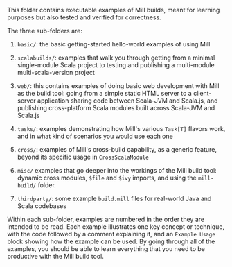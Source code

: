 This folder contains executable examples of Mill builds, meant for learning
purposes but also tested and verified for correctness.

The three sub-folders are:

1. `basic/`: the basic getting-started hello-world examples of using Mill

2. `scalabuilds/`: examples that walk you through getting from a
   minimal single-module Scala project to testing and publishing a
   multi-module multi-scala-version project

3. `web/`: this contains examples of doing basic web development with Mill as
   the build tool: going from a simple static HTML server to a client-server
   application sharing code between Scala-JVM and Scala.js, and publishing
   cross-platform Scala modules built across Scala-JVM and Scala.js

4. `tasks/`: examples demonstrating how Mill's various `Task[T]` flavors work,
   and in what kind of scenarios you would use each one

5. `cross/`: examples of Mill's cross-build capability, as a generic feature, 
   beyond its specific usage in `CrossScalaModule`

6. `misc/` examples that go deeper into the workings of
   the Mill build tool: dynamic cross modules, `$file` and `$ivy` imports, and
   using the `mill-build/` folder.

7. `thirdparty/`: some example `build.mill` files for real-world Java and Scala
   codebases

Within each sub-folder, examples are numbered in the order they are intended to
be read. Each example illustrates one key concept or technique, with the code
followed by a comment explaining it, and an `Example Usage` block showing how
the example can be used. By going through all of the examples, you should be
able to learn everything that you need to be productive with the Mill build
tool.
